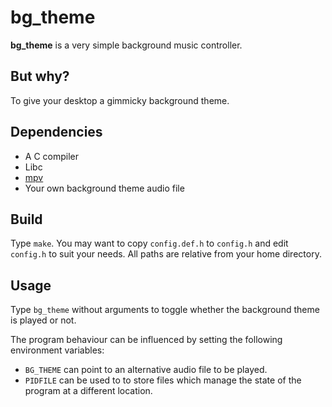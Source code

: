 # bg_theme

**bg_theme** is a very simple background music controller.

## But why?

To give your desktop a gimmicky background theme.

## Dependencies

- A C compiler
- Libc
- [mpv](https://mpv.io)
- Your own background theme audio file

## Build

Type `make`. You may want to copy `config.def.h` to `config.h` and edit `config.h` to suit your needs. All paths are relative from your home directory.

## Usage

Type `bg_theme` without arguments to toggle whether the background theme is played or not.

The program behaviour can be influenced by setting the following environment variables:

- `BG_THEME` can point to an alternative audio file to be played.
- `PIDFILE` can be used to to store files which manage the state of the program at a different location.
